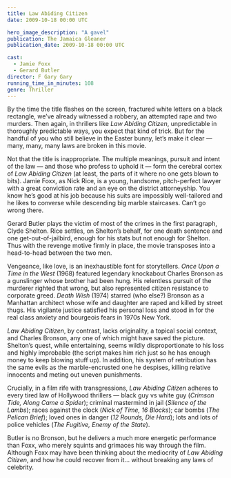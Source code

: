 ```yaml
---
title: Law Abiding Citizen
date: 2009-10-18 00:00 UTC

hero_image_description: "A gavel"
publication: The Jamaica Gleaner
publication_date: 2009-10-18 00:00 UTC

cast:
  - Jamie Foxx
  - Gerard Butler
director: F Gary Gary
running_time_in_minutes: 108
genre: Thriller
---
```


By the time the title flashes on the screen, fractured white letters on a black
rectangle, we’ve already witnessed a robbery, an attempted rape and two murders.
Then again, in thrillers like *Law Abiding Citizen*, unpredictable in thoroughly
predictable ways, you expect that kind of trick. But for the handful of you who
still believe in the Easter bunny, let’s make it clear — many, many, many laws
are broken in this movie.

Not that the title is inappropriate. The multiple meanings, pursuit and intent
of the law — and those who profess to uphold it — form the cerebral cortex of
*Law Abiding Citizen* (at least, the parts of it where no one gets blown to
bits). Jamie Foxx, as Nick Rice, is a young, handsome, pitch-perfect lawyer with
a great conviction rate and an eye on the district attorneyship. You know he’s
good at his job because his suits are impossibly well-tailored and he likes to
converse while descending big marble staircases. Can’t go wrong there.

Gerard Butler plays the victim of most of the crimes in the first paragraph,
Clyde Shelton. Rice settles, on Shelton’s behalf, for one death sentence and one
get-out-of-jailbird, enough for his stats but not enough for Shelton. Thus with
the revenge motive firmly in place, the movie transposes into a head-to-head
between the two men.

Vengeance, like love, is an inexhaustible font for storytellers. *Once Upon a
Time in the West* (1968) featured legendary knockabout Charles Bronson as a
gunslinger whose brother had been hung. His relentless pursuit of the murderer
righted that wrong, but also represented citizen resistance to corporate greed.
*Death Wish* (1974) starred (who else?) Bronson as a Manhattan architect whose
wife and daughter are raped and killed by street thugs. His vigilante justice
satisfied his personal loss and stood in for the real class anxiety and
bourgeois fears in 1970s New York.

*Law Abiding Citizen*, by contrast, lacks originality, a topical social
context, and Charles Bronson, any one of which might have saved the picture.
Shelton’s quest, while entertaining, seems wildly disproportionate to his loss
and highly improbable (the script makes him rich just so he has enough money to
keep blowing stuff up). In addition, his system of retribution has the same
evils as the marble-encrusted one he despises, killing relative innocents and
meting out uneven punishments.

Crucially, in a film rife with transgressions, *Law Abiding Citizen* adheres to
every tired law of Hollywood thrillers — black guy vs white guy (*Crimson Tide,
Along Came a Spider*); criminal mastermind in jail (*Silence of the Lambs*);
races against the clock (*Nick of Time, 16 Blocks*); car bombs (*The Pelican
Brief*); loved ones in danger (*12 Rounds, Die Hard*); lots and lots of police
vehicles (*The Fugitive, Enemy of the State*).

Butler is no Bronson, but he delivers a much more energetic performance than
Foxx, who merely squints and grimaces his way through the film. Although Foxx
may have been thinking about the mediocrity of *Law Abiding Citizen*, and how he
could recover from it… without breaking any laws of celebrity.
